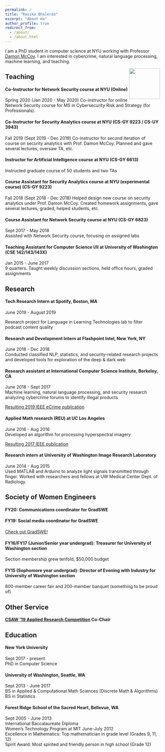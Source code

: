 ```yaml
---
permalink: /
title: "Rasika Bhalerao"
excerpt: "About me"
author_profile: true
redirect_from: 
  - /about/
  - /about.html
---
```


I am a PhD student in computer science at NYU working with Professor [Damon McCoy](http://damonmccoy.com). 
I am interested in cybercrime, natural language processing, machine learning, and teaching.

<a href="https://rasikabh.github.io"><img src="https://github.com/rasikabh/rasikabh.github.io/blob/master/bhalerao.jpg?raw=true" align="right" height="100" ></a>

## Teaching
#### Co-Instructor for Network Security course at NYU (Online)
Spring 2020 (Jan 2020 - May 2020)
Co-instructor for online Network Security course for MS in Cybersecurity Risk and Strategy (for Professionals).
#### Co-Instructor for Security Analytics course at NYU (CS-GY 9223 / CS-UY 3943)
Fall 2019 (Sept 2019 - Dec 2019)
Co-instructor for second iteration of course on security analytics with Prof. Damon McCoy. Planned and gave several lectures, oversaw TA, etc.
#### Instructor for Artificial Intelligence course at NYU (CS-GY 6613)
Instructed graduate course of 50 students and two TAs
#### Course Assistant for Security Analytics course at NYU (experimental course) (CS-GY 9223)
Fall 2018 (Sept 2018 - Dec 2018)
Helped design new course on security analytics under Prof. Damon McCoy. Created homework assignments, gave several lectures, graded, helped students, etc.
#### Course Assistant for Network Security course at NYU (CS-GY 6823)
Sept 2017 - May 2018  
Assisted with Network Security course, focusing on assigned labs
#### Teaching Assistant for Computer Science I/II at University of Washington (CSE 142/143/143X)
Jan 2015 - June 2017  
9 quarters. Taught weekly discussion sections, held office hours, graded assignments

## Research
#### Tech Research Intern at Spotify, Boston, MA
June 2019 - August 2019

Research project for Language in Learning Technologies lab to filter podcast content quality
#### Research and Development Intern at Flashpoint Intel, New York, NY
June 2018 - Dec 2018  
Conducted classified NLP, statistics, and security-related research projects and developed tools for exploration of the deep & dark web
#### Research assistant at International Computer Science Institute, Berkeley, CA
June 2018 - Sept 2017  
Machine learning, natural language processing, and security research analyzing cybercrime forums to identify illegal products 

[Resulting 2019 IEEE eCrime publication](https://ieeexplore.ieee.org/document/9037582)

#### Applied Math research (REU) at UC Los Angeles
June 2016 - Aug 2016  
Developed an algorithm for processing hyperspectral imagery  

[Resulting 2017 IEEE publication](https://ieeexplore.ieee.org/document/7953347)

#### Research intern at University of Washington Image Research Laboratory
June 2014 - Aug 2015  
Used MATLAB and Arduino to analyze light signals transmitted through finger. Worked with researchers and fellows at UW Medical Center Dept. of Radiology.

## Society of Women Engineers
#### FY20: Communications coordinator for GradSWE
#### FY19: Social media coordinator for GradSWE
[Check out GradSWE!](http://gradswe.swe.org)
#### FY16/FY17 (Junior/Senior year undergrad): Treasurer for University of Washington section
Section membership grew tenfold, $50,000 budget
#### FY15 (Sophomore year undergrad): Director of Evening with Industry for University of Washington section
800-member career fair and 200-member banquet (something to be proud of)

## Other Service
#### [CSAW '19 Applied Research Competition](https://csaw.engineering.nyu.edu/research) Co-Chair

## Education
#### New York University
Sept 2017 - present  
PhD in Computer Science
#### University of Washington, Seattle, WA
Sept 2013 - June 2017  
BS in Applied & Computational Math Sciences (Discrete Math & Algorithms)  
BS in Statistics
#### Forest Ridge School of the Sacred Heart, Bellevue, WA
Sept 2005 - June 2013  
International Baccalaureate Diploma  
Women’s Technology Program at MIT June-July 2012  
Excellence in Mathematics: Top mathematician in grade level (Grades 9, 11, 12)  
Spirit Award: Most spirited and friendly person in high school (Grade 12)

